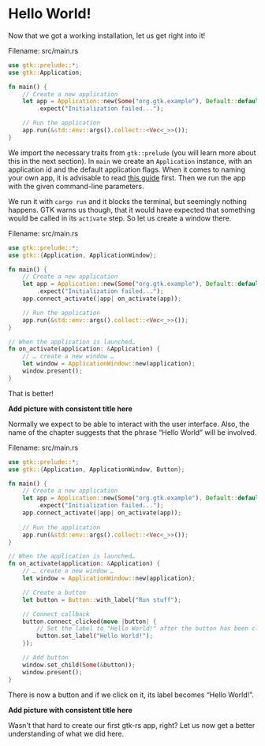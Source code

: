 # Hello World!

Now that we got a working installation, let us get right into it!

<span class="filename">Filename: src/main.rs</span>

```rust ,no_run
use gtk::prelude::*;
use gtk::Application;

fn main() {
    // Create a new application
    let app = Application::new(Some("org.gtk.example"), Default::default())
        .expect("Initialization failed...");

    // Run the application
    app.run(&std::env::args().collect::<Vec<_>>());
}
```
We import the necessary traits from `gtk::prelude` (you will learn more about this in the next section).
In `main` we create an `Application` instance, with an application id and the default application flags.
When it comes to naming your own app, it is advisable to read [this guide](https://wiki.gnome.org/HowDoI/ChooseApplicationID) first.
Then we run the app with the given command-line parameters.

We run it with `cargo run` and it blocks the terminal, but seemingly nothing happens.
GTK warns us though, that it would have expected that something would be called in its `activate` step.
So let us create a window there.

<span class="filename">Filename: src/main.rs</span>

```rust ,no_run
use gtk::prelude::*;
use gtk::{Application, ApplicationWindow};

fn main() {
    // Create a new application
    let app = Application::new(Some("org.gtk.example"), Default::default())
        .expect("Initialization failed...");
    app.connect_activate(|app| on_activate(app));

    // Run the application
    app.run(&std::env::args().collect::<Vec<_>>());
}

// When the application is launched…
fn on_activate(application: &Application) {
    // … create a new window …
    let window = ApplicationWindow::new(application);
    window.present();
}
```
That is better!

**Add picture with consistent title here**

Normally we expect to be able to interact with the user interface.
Also, the name of the chapter suggests that the phrase “Hello World” will be involved.

<span class="filename">Filename: src/main.rs</span>


```rust ,no_run
use gtk::prelude::*;
use gtk::{Application, ApplicationWindow, Button};

fn main() {
    // Create a new application
    let app = Application::new(Some("org.gtk.example"), Default::default())
        .expect("Initialization failed...");
    app.connect_activate(|app| on_activate(app));
    
    // Run the application
    app.run(&std::env::args().collect::<Vec<_>>());
}

// When the application is launched…
fn on_activate(application: &Application) {
    // … create a new window …
    let window = ApplicationWindow::new(application);

    // Create a button
    let button = Button::with_label("Run stuff");

    // Connect callback
    button.connect_clicked(move |button| {
        // Set the label to "Hello World!" after the button has been clicked on
        button.set_label("Hello World!");
    });

    // Add button
    window.set_child(Some(&button));
    window.present();
}
```
There is now a button and if we click on it, its label becomes “Hello World!”.

**Add picture with consistent title here**

Wasn't that hard to create our first gtk-rs app, right?
Let us now get a better understanding of what we did here.
